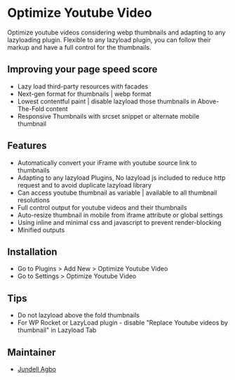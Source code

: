 # Optimize Youtube Video

Optimize youtube videos considering webp thumbnails and adapting to any lazyloading plugin.
Flexible to any lazyload plugin, you can follow their markup and have a full control for the thumbnails.

## Improving your page speed score
* Lazy load third-party resources with facades
* Next-gen format for thumbnails | webp format
* Lowest contentful paint | disable lazyload those thumbnails in Above-The-Fold content
* Responsive Thumbnails with srcset snippet or alternate mobile thumbnail

## Features
* Automatically convert your iFrame with youtube source link to thumbnails
* Adapting to any lazyload Plugins, No lazyload js included to reduce http request and to avoid duplicate lazyload library
* Can access youtube thumbnail as variable | available to all thumbnail resolutions
* Full control output for youtube videos and their thumbnails
* Auto-resize thumbnail in mobile from iframe attribute or global settings
* Using inline and minimal css and javascript to prevent render-blocking
* Minified outputs

## Installation
* Go to Plugins > Add New > Optimize Youtube Video
* Go to Settings > Optimize Youtube Video

## Tips
* Do not lazyload above the fold thumbnails
* For WP Rocket or LazyLoad plugin - disable "Replace Youtube videos by thumbnail" in Lazyload Tab

## Maintainer
* [Jundell Agbo](https://profiles.wordpress.org/jundellagbo/)
